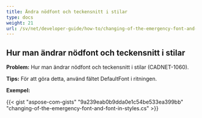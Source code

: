 ```yaml
---
title: Ändra nödfont och teckensnitt i stilar
type: docs
weight: 21
url: /sv/net/developer-guide/how-to/changing-of-the-emergency-font-and-font-in-styles/
---
```


## **Hur man ändrar nödfont och teckensnitt i stilar**

**Problem:** Hur man ändrar nödfont och teckensnitt i stilar (CADNET-1060).

**Tips:** För att göra detta, använd fältet DefaultFont i ritningen.

**Exempel:**

{{< gist "aspose-com-gists" "9a239eab0b9dda0e1c54be533ea399bb" "changing-of-the-emergency-font-and-font-in-styles.cs" >}}
